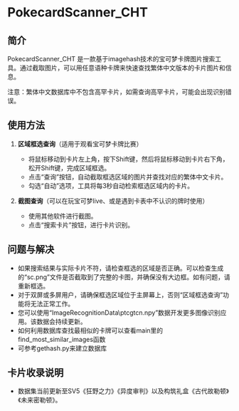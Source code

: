 # PokecardScanner_CHT

## 简介

PokecardScanner_CHT 是一款基于imagehash技术的宝可梦卡牌图片搜索工具。通过截取图片，可以用任意语种卡牌来快速查找繁体中文版本的卡片图片和信息。

注意：繁体中文数据库中不包含高罕卡片，如需查询高罕卡片，可能会出现识别错误。

## 使用方法

1. **区域框选查询**（适用于观看宝可梦卡牌比赛）

   - 将鼠标移动到卡片左上角，按下Shift键，然后将鼠标移动到卡片右下角，松开Shift键，完成区域框选。
   - 点击“查询”按钮，自动截取框选区域的图片并查找对应的繁体中文卡片。
   - 勾选“自动”选项，工具将每3秒自动检索框选区域内的卡片。

2. **截图查询**（可以在玩宝可梦live、或是遇到卡表中不认识的牌时使用）

   - 使用其他软件进行截图。
   - 点击“搜索卡片”按钮，进行卡片识别。

## 问题与解决

- 如果搜索结果与实际卡片不符，请检查框选的区域是否正确。可以检查生成的“sc.png”文件是否截取到了完整的卡图，并确保没有大边框。如有问题，请重新框选。
- 对于双屏或多屏用户，请确保框选区域位于主屏幕上，否则“区域框选查询”功能将无法正常工作。
- 您可以使用“ImageRecognitionData\ptcgtcn.npy”数据开发更多图像识别应用。该数据会持续更新。
- 如何利用数据库查找最相似的卡牌可以查看main里的find_most_similar_images函数
- 可参考gethash.py来建立数据库

## 卡片收录说明

- 数据集当前更新至SV5《狂野之力》《异度审判》以及构筑礼盒《古代故勒顿》《未来密勒顿》。